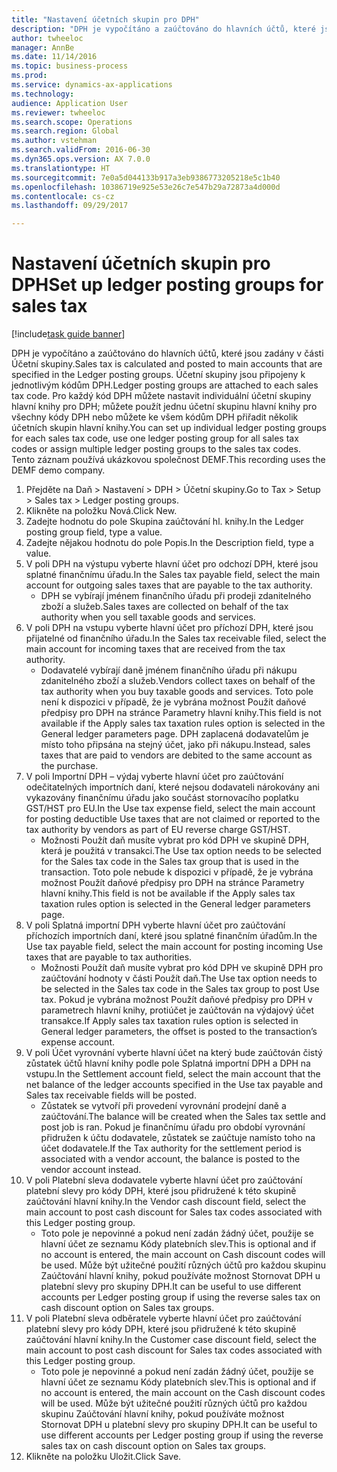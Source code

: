 ```yaml
--- 
title: "Nastavení účetních skupin pro DPH"
description: "DPH je vypočítáno a zaúčtováno do hlavních účtů, které jsou zadány v části Účetní skupiny."
author: twheeloc
manager: AnnBe
ms.date: 11/14/2016
ms.topic: business-process
ms.prod: 
ms.service: dynamics-ax-applications
ms.technology: 
audience: Application User
ms.reviewer: twheeloc
ms.search.scope: Operations
ms.search.region: Global
ms.author: vstehman
ms.search.validFrom: 2016-06-30
ms.dyn365.ops.version: AX 7.0.0
ms.translationtype: HT
ms.sourcegitcommit: 7e0a5d044133b917a3eb9386773205218e5c1b40
ms.openlocfilehash: 10386719e925e53e26c7e547b29a72873a4d000d
ms.contentlocale: cs-cz
ms.lasthandoff: 09/29/2017

---
```

# <a name="set-up-ledger-posting-groups-for-sales-tax"></a><span data-ttu-id="7e908-103">Nastavení účetních skupin pro DPH</span><span class="sxs-lookup"><span data-stu-id="7e908-103">Set up ledger posting groups for sales tax</span></span>

[!include[task guide banner](../../includes/task-guide-banner.md)]

<span data-ttu-id="7e908-104">DPH je vypočítáno a zaúčtováno do hlavních účtů, které jsou zadány v části Účetní skupiny.</span><span class="sxs-lookup"><span data-stu-id="7e908-104">Sales tax is calculated and posted to main accounts that are specified in the Ledger posting groups.</span></span> <span data-ttu-id="7e908-105">Účetní skupiny jsou připojeny k jednotlivým kódům DPH.</span><span class="sxs-lookup"><span data-stu-id="7e908-105">Ledger posting groups are attached to each sales tax code.</span></span> <span data-ttu-id="7e908-106">Pro každý kód DPH můžete nastavit individuální účetní skupiny hlavní knihy pro DPH; můžete použít jednu účetní skupinu hlavní knihy pro všechny kódy DPH nebo můžete ke všem kódům DPH přiřadit několik účetních skupin hlavní knihy.</span><span class="sxs-lookup"><span data-stu-id="7e908-106">You can set up individual ledger posting groups for each sales tax code, use one ledger posting group for all sales tax codes or assign multiple ledger posting groups to the sales tax codes.</span></span> <span data-ttu-id="7e908-107">Tento záznam používá ukázkovou společnost DEMF.</span><span class="sxs-lookup"><span data-stu-id="7e908-107">This recording uses the DEMF demo company.</span></span> 

1. <span data-ttu-id="7e908-108">Přejděte na Daň > Nastavení > DPH > Účetní skupiny.</span><span class="sxs-lookup"><span data-stu-id="7e908-108">Go to Tax > Setup > Sales tax > Ledger posting groups.</span></span>
2. <span data-ttu-id="7e908-109">Klikněte na položku Nová.</span><span class="sxs-lookup"><span data-stu-id="7e908-109">Click New.</span></span>
3. <span data-ttu-id="7e908-110">Zadejte hodnotu do pole Skupina zaúčtování hl. knihy.</span><span class="sxs-lookup"><span data-stu-id="7e908-110">In the Ledger posting group field, type a value.</span></span>
4. <span data-ttu-id="7e908-111">Zadejte nějakou hodnotu do pole Popis.</span><span class="sxs-lookup"><span data-stu-id="7e908-111">In the Description field, type a value.</span></span>
5. <span data-ttu-id="7e908-112">V poli DPH na výstupu vyberte hlavní účet pro odchozí DPH, které jsou splatné finančnímu úřadu.</span><span class="sxs-lookup"><span data-stu-id="7e908-112">In the Sales tax payable field, select the main account for outgoing sales taxes that are payable to the tax authority.</span></span>
    * <span data-ttu-id="7e908-113">DPH se vybírají jménem finančního úřadu při prodeji zdanitelného zboží a služeb.</span><span class="sxs-lookup"><span data-stu-id="7e908-113">Sales taxes are collected on behalf of the tax authority when you sell taxable goods and services.</span></span>  
6. <span data-ttu-id="7e908-114">V poli DPH na vstupu vyberte hlavní účet pro příchozí DPH, které jsou přijatelné od finančního úřadu.</span><span class="sxs-lookup"><span data-stu-id="7e908-114">In the Sales tax receivable filed, select the main account for incoming taxes that are received from the tax authority.</span></span>
    * <span data-ttu-id="7e908-115">Dodavatelé vybírají daně jménem finančního úřadu při nákupu zdanitelného zboží a služeb.</span><span class="sxs-lookup"><span data-stu-id="7e908-115">Vendors collect taxes on behalf of the tax authority when you buy taxable goods and services.</span></span> <span data-ttu-id="7e908-116">Toto pole není k dispozici v případě, že je vybrána možnost Použít daňové předpisy pro DPH na stránce Parametry hlavní knihy.</span><span class="sxs-lookup"><span data-stu-id="7e908-116">This field is not available if the Apply sales tax taxation rules option is selected in the General ledger parameters page.</span></span> <span data-ttu-id="7e908-117">DPH zaplacená dodavatelům je místo toho připsána na stejný účet, jako při nákupu.</span><span class="sxs-lookup"><span data-stu-id="7e908-117">Instead, sales taxes that are paid to vendors are debited to the same account as the purchase.</span></span>   
7. <span data-ttu-id="7e908-118">V poli Importní DPH – výdaj vyberte hlavní účet pro zaúčtování odečitatelných importních daní, které nejsou dodavateli nárokovány ani vykazovány finančnímu úřadu jako součást stornovacího poplatku GST/HST pro EU.</span><span class="sxs-lookup"><span data-stu-id="7e908-118">In the Use tax expense field, select  the main account for posting deductible Use taxes that are not claimed or reported to the tax authority by vendors as part of EU reverse charge GST/HST.</span></span>
    * <span data-ttu-id="7e908-119">Možnosti Použít daň musíte vybrat pro kód DPH ve skupině DPH, která je použitá v transakci.</span><span class="sxs-lookup"><span data-stu-id="7e908-119">The Use tax option needs to be selected for the Sales tax code in the Sales tax group that is used in the transaction.</span></span>  <span data-ttu-id="7e908-120">Toto pole nebude k dispozici v případě, že je vybrána možnost Použít daňové předpisy pro DPH na stránce Parametry hlavní knihy.</span><span class="sxs-lookup"><span data-stu-id="7e908-120">This field is not be available if the Apply sales tax taxation rules option is selected in the General ledger parameters page.</span></span>   
8. <span data-ttu-id="7e908-121">V poli Splatná importní DPH vyberte hlavní účet pro zaúčtování příchozích importních daní, které jsou splatné finančním úřadům.</span><span class="sxs-lookup"><span data-stu-id="7e908-121">In the Use tax payable field, select the main account for posting incoming Use taxes that are payable to tax authorities.</span></span>
    * <span data-ttu-id="7e908-122">Možnosti Použít daň musíte vybrat pro kód DPH ve skupině DPH pro zaúčtování hodnoty v části Použít daň.</span><span class="sxs-lookup"><span data-stu-id="7e908-122">The Use tax option needs to be selected in the Sales tax code in the Sales tax group to post Use tax.</span></span> <span data-ttu-id="7e908-123">Pokud je vybrána možnost Použít daňové předpisy pro DPH v parametrech hlavní knihy, protiúčet je zaúčtován na výdajový účet transakce.</span><span class="sxs-lookup"><span data-stu-id="7e908-123">If Apply sales tax taxation rules option is selected in General ledger parameters, the offset is posted to the transaction’s expense account.</span></span>   
9. <span data-ttu-id="7e908-124">V poli Účet vyrovnání vyberte hlavní účet na který bude zaúčtován čistý zůstatek účtů hlavní knihy podle pole Splatná importní DPH a DPH na vstupu.</span><span class="sxs-lookup"><span data-stu-id="7e908-124">In the Settlement account field, select the main account  that the net balance of the ledger accounts specified in the Use tax payable and Sales tax receivable fields will be posted.</span></span>
    * <span data-ttu-id="7e908-125">Zůstatek se vytvoří při provedení vyrovnání prodejní daně a zaúčtování.</span><span class="sxs-lookup"><span data-stu-id="7e908-125">The balance will be created when the Sales tax settle and post job is ran.</span></span>  <span data-ttu-id="7e908-126">Pokud je finančnímu úřadu pro období vyrovnání přidružen k účtu dodavatele, zůstatek se zaúčtuje namísto toho na účet dodavatele.</span><span class="sxs-lookup"><span data-stu-id="7e908-126">If the Tax authority for the settlement period is associated with a vendor account, the balance is posted to the vendor account instead.</span></span>   
10. <span data-ttu-id="7e908-127">V poli Platební sleva dodavatele vyberte hlavní účet pro zaúčtování platební slevy pro kódy DPH, které jsou přidružené k této skupině zaúčtování hlavní knihy.</span><span class="sxs-lookup"><span data-stu-id="7e908-127">In the Vendor cash discount field, select the main account to post cash discount for Sales tax codes associated with this Ledger posting group.</span></span>
    * <span data-ttu-id="7e908-128">Toto pole je nepovinné a pokud není zadán žádný účet, použije se hlavní účet ze seznamu Kódy platebních slev.</span><span class="sxs-lookup"><span data-stu-id="7e908-128">This is optional and if no account is entered,  the main account on Cash discount codes will be used.</span></span> <span data-ttu-id="7e908-129">Může být užitečné použití různých účtů pro každou skupinu Zaúčtování hlavní knihy, pokud používáte možnost Stornovat DPH u platební slevy pro skupiny DPH.</span><span class="sxs-lookup"><span data-stu-id="7e908-129">It can be useful to use different accounts per Ledger posting group if using the reverse sales tax on cash discount option on Sales tax groups.</span></span>  
11. <span data-ttu-id="7e908-130">V poli Platební sleva odběratele vyberte hlavní účet pro zaúčtování platební slevy pro kódy DPH, které jsou přidružené k této skupině zaúčtování hlavní knihy.</span><span class="sxs-lookup"><span data-stu-id="7e908-130">In the Customer case discount field, select the main account to post cash discount for Sales tax codes associated with this Ledger posting group.</span></span>
    * <span data-ttu-id="7e908-131">Toto pole je nepovinné a pokud není zadán žádný účet, použije se hlavní účet ze seznamu Kódy platebních slev.</span><span class="sxs-lookup"><span data-stu-id="7e908-131">This is optional and if no account is entered, the main account on the Cash discount codes will be used.</span></span> <span data-ttu-id="7e908-132">Může být užitečné použití různých účtů pro každou skupinu Zaúčtování hlavní knihy, pokud používáte možnost Stornovat DPH u platební slevy pro skupiny DPH.</span><span class="sxs-lookup"><span data-stu-id="7e908-132">It can be useful to use different accounts per Ledger posting group if using the reverse sales tax on cash discount option on Sales tax groups.</span></span>  
12. <span data-ttu-id="7e908-133">Klikněte na položku Uložit.</span><span class="sxs-lookup"><span data-stu-id="7e908-133">Click Save.</span></span>


